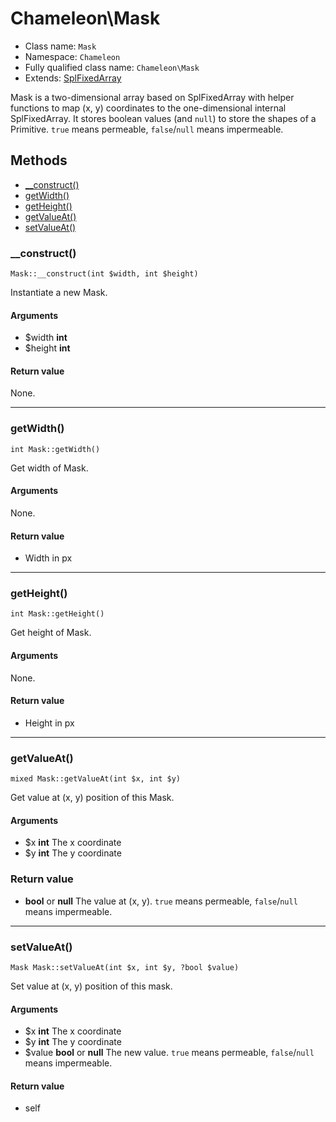 # Chameleon\Mask
* Class name: `Mask`
* Namespace: `Chameleon`
* Fully qualified class name: `Chameleon\Mask`
* Extends: [SplFixedArray](http://php.net/manual/en/class.splfixedarray.php)

Mask is a two-dimensional array based on SplFixedArray with helper functions
to map (x, y) coordinates to the one-dimensional internal SplFixedArray.
It stores boolean values (and `null`) to store the shapes of a Primitive.
`true` means permeable, `false`/`null` means impermeable.

## Methods
* [__construct()](#__construct)
* [getWidth()](#getwidth)
* [getHeight()](#getheight)
* [getValueAt()](#getvalueat)
* [setValueAt()](#setvalueat)

### __construct()
    Mask::__construct(int $width, int $height)

Instantiate a new Mask.

#### Arguments
* $width **int**
* $height **int**

#### Return value
None.

---

### getWidth()
    int Mask::getWidth()

Get width of Mask.

#### Arguments
None.

#### Return value
* Width in px

---

### getHeight()
    int Mask::getHeight()

Get height of Mask.

#### Arguments
None.

#### Return value
* Height in px

---

### getValueAt()
    mixed Mask::getValueAt(int $x, int $y)

Get value at (x, y) position of this Mask.

#### Arguments
* $x **int** The x coordinate
* $y **int** The y coordinate

### Return value
* **bool** or **null** The value at (x, y). `true` means permeable, `false`/`null` means impermeable.

---

### setValueAt()
    Mask Mask::setValueAt(int $x, int $y, ?bool $value)

Set value at (x, y) position of this mask.

#### Arguments
* $x **int** The x coordinate
* $y **int** The y coordinate
* $value **bool** or **null** The new value. `true` means permeable, `false`/`null` means impermeable.

#### Return value
* self
